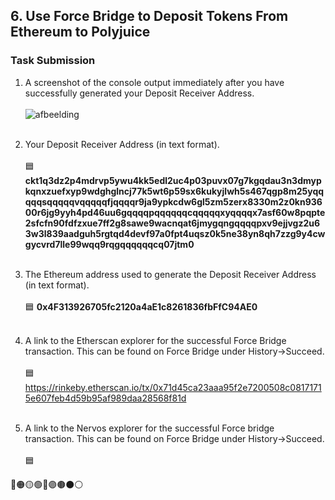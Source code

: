 <h2>6. Use Force Bridge to Deposit Tokens From Ethereum to Polyjuice</h2>

<h3>Task Submission</h3>

1) A screenshot of the console output immediately after you have successfully generated your Deposit Receiver Address.<br><br>
  ![afbeelding](https://user-images.githubusercontent.com/5003779/128652704-3c5c6438-e373-4116-a7eb-e4ca46725a3d.png) <br><br>
  
2) Your Deposit Receiver Address (in text format). <br><br>
   🟦 <b>ckt1q3dz2p4mdrvp5ywu4kk5edl2uc4p03puvx07g7kgqdau3n3dmypkqnxzuefxyp9wdghglncj77k5wt6p59sx6kukyjlwh5s467qgp8m25yqqqqqsqqqqqvqqqqqfjqqqqr9ja9ypkcdw6gl5zm5zerx8330m2z0kn93600r6jg9yyh4pd46uu6gqqqqpqqqqqqcqqqqqxyqqqqx7asf60w8pqpte2sfcfn90fdfzxue7ff2g8sawe9wacnqat6jmygqngqqqqpxv9ejjvgz2u63w3l839aadguh5rgtqd4devf97a0fpt4uqsz0k5ne38yn8qh7zzg9y4cwgycvrd7lle99wqq9rqgqqqqqqcq07jtm0</b> <br><br>   
3) The Ethereum address used to generate the Deposit Receiver Address (in text format). <br><br>
   🟦 <b>0x4F313926705fc2120a4aE1c8261836fbFfC94AE0</b> <br><br>

4) A link to the Etherscan explorer for the successful Force Bridge transaction. This can be found on Force Bridge under History→Succeed. <br><br>
   🟦 https://rinkeby.etherscan.io/tx/0x71d45ca23aaa95f2e7200508c08171715e607feb4d59b95af989daa28568f81d <br><br>

5) A link to the Nervos explorer for the successful Force bridge transaction. This can be found on Force Bridge under History→Succeed. <br><br>
   🟦 

    
    
    


🔴🟠🟡🟢🔵🟣🟤⚫⚪
